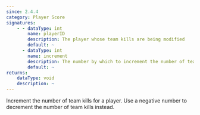 ```yaml
---
since: 2.4.4
category: Player Score
signatures:
    - - dataType: int
        name: playerID
        description: The player whose team kills are being modified
        default: ~
      - dataType: int
        name: increment
        description: The number by which to increment the number of team kills by
        default: ~
returns:
    dataType: void
    description: ~
---
```


Increment the number of team kills for a player. Use a negative number to decrement the number of team kills instead.

